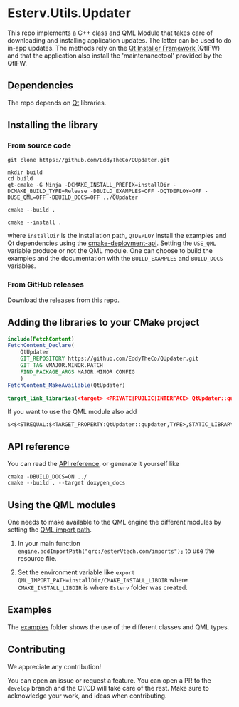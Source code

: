 # Esterv.Utils.Updater 

This repo implements a C++ class and QML Module that takes care of downloading and installing application updates. 
The latter can be used to do in-app updates.
The methods rely on the [Qt Installer Framework ](https://doc.qt.io/qtinstallerframework/)(QtIFW) and that the application also install the 'maintenancetool' provided by the QtIFW. 

## Dependencies

The repo depends on [Qt](https://doc.qt.io/) libraries.

## Installing the library 

### From source code
```
git clone https://github.com/EddyTheCo/QUpdater.git

mkdir build
cd build
qt-cmake -G Ninja -DCMAKE_INSTALL_PREFIX=installDir -DCMAKE_BUILD_TYPE=Release -DBUILD_EXAMPLES=OFF -DQTDEPLOY=OFF -DUSE_QML=OFF -DBUILD_DOCS=OFF ../QUpdater

cmake --build . 

cmake --install . 
```
where `installDir` is the installation path, `QTDEPLOY` install the examples and Qt dependencies using the 
[cmake-deployment-api](https://www.qt.io/blog/cmake-deployment-api). Setting the `USE_QML` variable produce or not the QML module.
One can choose to build the examples and the documentation with the `BUILD_EXAMPLES` and `BUILD_DOCS` variables.

### From GitHub releases
Download the releases from this repo. 

## Adding the libraries to your CMake project 

```CMake
include(FetchContent)
FetchContent_Declare(
	QtUpdater	
	GIT_REPOSITORY https://github.com/EddyTheCo/QUpdater.git
	GIT_TAG vMAJOR.MINOR.PATCH 
	FIND_PACKAGE_ARGS MAJOR.MINOR CONFIG  
	)
FetchContent_MakeAvailable(QtUpdater)

target_link_libraries(<target> <PRIVATE|PUBLIC|INTERFACE> QtUpdater::qupdater)
```
If you want to use the QML module also add
```
$<$<STREQUAL:$<TARGET_PROPERTY:QtUpdater::qupdater,TYPE>,STATIC_LIBRARY>:QtUpdater::updaterplugin>
```

## API reference

You can read the [API reference](https://eddytheco.github.io/QUpdater/), or generate it yourself like
```
cmake -DBUILD_DOCS=ON ../
cmake --build . --target doxygen_docs
```

## Using the QML modules

One needs to  make available to the QML engine the different modules by setting the [QML import path](https://doc.qt.io/qt-6/qtqml-syntax-imports.html#qml-import-path).

1. In your main function `engine.addImportPath("qrc:/esterVtech.com/imports");` to use the resource file. 

2. Set the environment variable like `export QML_IMPORT_PATH=installDir/CMAKE_INSTALL_LIBDIR`  where `CMAKE_INSTALL_LIBDIR` is where `Esterv` folder was created.

## Examples

The [examples](examples) folder shows the use of the different classes and QML types.


## Contributing

We appreciate any contribution!


You can open an issue or request a feature.
You can open a PR to the `develop` branch and the CI/CD will take care of the rest.
Make sure to acknowledge your work, and ideas when contributing.
